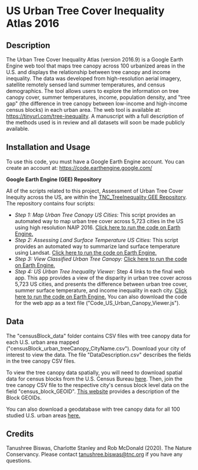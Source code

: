 # US Urban Tree Cover Inequality Atlas 2016

## Description

The Urban Tree Cover Inequality Atlas (version 2016.9) is a Google Earth Engine web tool that maps tree canopy across 100 urbanized areas in the U.S. and displays the relationship between tree canopy and income inequality. The data was developed from high-resolution aerial imagery, satellite remotely sensed land summer temperatures, and census demographics. The tool allows users to explore the information on tree canopy cover, summer temperatures, income, population density, and "tree gap" (the difference in tree canopy between low-income and high-income census blocks) in each urban area. The web tool is available at: https://tinyurl.com/tree-inequality. A manuscript with a full description of the methods used is in review and all datasets will soon be made publicly available.

## Installation and Usage
To use this code, you must have a Google Earth Engine account. You can create an account at: https://code.earthengine.google.com/ 

**Google Earth Engine (GEE) Repository**

All of the scripts related to this project, Assessment of Urban Tree Cover Inequity across the US, are within the [TNC_TreeInequality GEE Repository](https://code.earthengine.google.com/?accept_repo=users/Shree1175/tnc_treeinequality). The repository contains four scripts: 
- _Step 1: Map Urban Tree Canopy US Cities:_ This script provides an automated way to map urban tree cover across 5,723 cities in the US using high resolution NAIP 2016. [Click here to run the code on Earth Engine.](https://code.earthengine.google.com/8133aae126123850ca672a561e64f086?accept_repo=TNC_CA)
- _Step 2: Assessing Land Surface Temperature US Cities:_ This script provides an automated way to summarize land surface temperature using Landsat. [Click here to run the code on Earth Engine.](https://code.earthengine.google.com/0f86a97b11bb4cc891ef784abf92a6ba?accept_repo=TNC_CA)
- _Step 3: View Classified Urban Tree Canopy:_ [Click here to run the code on Earth Engine.](https://code.earthengine.google.com/0c38d1fe4e26a561363f9eaabd33cbd0?accept_repo=TNC_CA)
- _Step 4: US Urban Tree Inequality Viewer:_ Step 4 links to the final web app. This app provides a view of the disparity in urban tree cover across 5,723 US cities, and presents the difference between urban tree cover, summer surface temperature, and income inequality in each city. [Click here to run the code on Earth Engine.](https://code.earthengine.google.com/?scriptPath=users%2FShree1175%2Ftnc_treeinequality%3AStep4_US_UrbanTreeInequality_Viewer) You can also download the code for the web app as a text file ("Code_US_Urban_Canopy_Viewer.js"). 

## Data
The "censusBlock_data" folder contains CSV files with tree canopy data for each U.S. urban area mapped ("censusBlock_urban_treeCanopy_CityName.csv"). Download your city of interest to view the data. The file "DataDescription.csv" describes the fields in the tree canopy CSV files.

To view the tree canopy data spatially, you will need to download spatial data for census blocks from the U.S. Census Bureau [here](https://www.census.gov/geographies/mapping-files.2020.html). Then, join the tree canopy CSV file to the respective city's census block level data on the field "census_block_GEOID". [This website](https://www.census.gov/programs-surveys/geography/guidance/geo-identifiers.html) provides a description of the Block GEOIDs. 

You can also download a geodatabase with tree canopy data for all 100 studied U.S. urban areas [here.](https://knb.ecoinformatics.org/view/doi:10.5063/MS3R5F)

## Credits
Tanushree Biswas, Charlotte Stanley and Rob McDonald (2020). The Nature Conservancy. Please contact tanushree.biswas@tnc.org if you have any questions.
